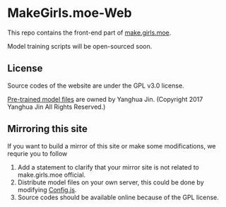 # MakeGirls.moe-Web

This repo contains the front-end part of [make.girls.moe](http://make.girls.moe/).

Model training scripts will be open-sourced soon.
## License
Source codes of the website are under the GPL v3.0 license.

[Pre-trained model files](https://github.com/makegirlsmoe/makegirls.moe_web/tree/master/public/models) are owned by Yanghua Jin. 
(Copyright 2017 Yanghua Jin All Rights Reserved.)

## Mirroring this site
If you want to build a mirror of this site or make some modifications, we requrie you to follow

1. Add a statement to clarify that your mirror site is not related to make.girls.moe official.
2. Distribute model files on your own server, this could be done by modifying [Config.js](https://github.com/makegirlsmoe/makegirls.moe_web/blob/master/src/Config.js).
3. Source codes should be available online because of the GPL license.